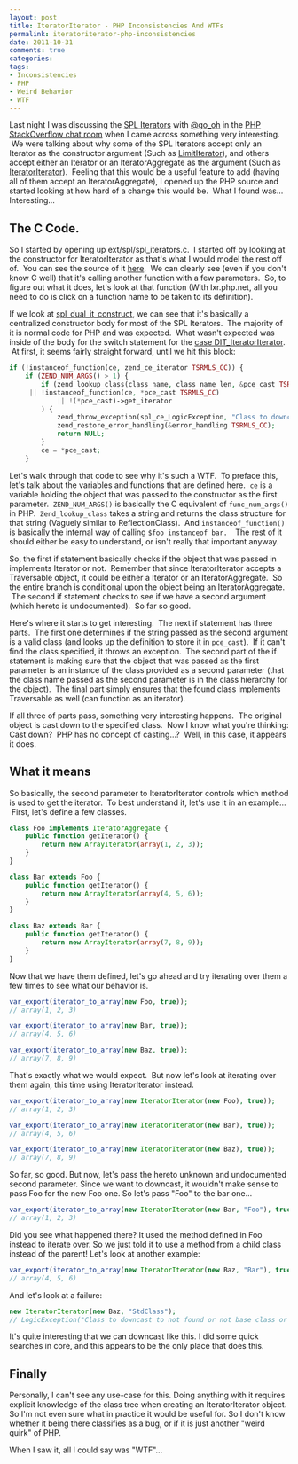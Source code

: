 ```yaml
---
layout: post
title: IteratorIterator - PHP Inconsistencies And WTFs
permalink: iteratoriterator-php-inconsistencies
date: 2011-10-31
comments: true
categories:
tags:
- Inconsistencies
- PHP
- Weird Behavior
- WTF
---
```


Last night I was discussing the [SPL Iterators](http://us2.php.net/manual/en/spl.iterators.php) with [@go_oh](http://twitter.com/#!/go_oh) in the [PHP StackOverflow chat room](http://chat.stackoverflow.com/rooms/11/php) when I came across something very interesting.  We were talking about why some of the SPL Iterators accept only an Iterator as the constructor argument (Such as [LimitIterator](http://us2.php.net/manual/en/class.limititerator.php)), and others accept either an Iterator or an IteratorAggregate as the argument (Such as [IteratorIterator](http://us2.php.net/manual/en/class.iteratoriterator.php)).  Feeling that this would be a useful feature to add (having all of them accept an IteratorAggregate), I opened up the PHP source and started looking at how hard of a change this would be.  What I found was... Interesting...

<!--more-->
## The C Code.



So I started by opening up ext/spl/spl_iterators.c.  I started off by looking at the constructor for IteratorIterator as that's what I would model the rest off of.  You can see the source of it [here](http://lxr.php.net/xref/PHP_5_3/ext/spl/spl_iterators.c#2908).  We can clearly see (even if you don't know C well) that it's calling another function with a few parameters.  So, to figure out what it does, let's look at that function (With lxr.php.net, all you need to do is click on a function name to be taken to its definition).


If we look at [spl_dual_it_construct](http://lxr.php.net/xref/PHP_5_3/ext/spl/spl_iterators.c#spl_dual_it_construct), we can see that it's basically a centralized constructor body for most of the SPL Iterators.  The majority of it is normal code for PHP and was expected.  What wasn't expected was inside of the body for the switch statement for the [case DIT_IteratorIterator](http://lxr.php.net/xref/PHP_5_3/ext/spl/spl_iterators.c#1418).  At first, it seems fairly straight forward, until we hit this block:

```php
if (!instanceof_function(ce, zend_ce_iterator TSRMLS_CC)) {
    if (ZEND_NUM_ARGS() > 1) {
        if (zend_lookup_class(class_name, class_name_len, &pce_cast TSRMLS_CC) == FAILURE 
     || !instanceof_function(ce, *pce_cast TSRMLS_CC)
            || !(*pce_cast)->get_iterator
        ) {
            zend_throw_exception(spl_ce_LogicException, "Class to downcast to not found or not base class or does not implement Traversable", 0 TSRMLS_CC);
            zend_restore_error_handling(&error_handling TSRMLS_CC);
            return NULL;
        }
        ce = *pce_cast;
    }

```


Let's walk through that code to see why it's such a WTF.  To preface this, let's talk about the variables and functions that are defined here.  ``ce`` is a variable holding the object that was passed to the constructor as the first parameter.  `ZEND_NUM_ARGS()` is basically the C equivalent of `func_num_args()` in PHP.  `Zend_lookup_class` takes a string and returns the class structure for that string (Vaguely similar to ReflectionClass).  And `instanceof_function()` is basically the internal way of calling `$foo instanceof bar.  `The rest of it should either be easy to understand, or isn't really that important anyway.


So, the first if statement basically checks if the object that was passed in implements Iterator or not.  Remember that since IteratorIterator accepts a Traversable object, it could be either a Iterator or an IteratorAggregate.  So the entire branch is conditional upon the object being an IteratorAggregate.  The second if statement checks to see if we have a second argument (which hereto is undocumented).  So far so good.


Here's where it starts to get interesting.  The next if statement has three parts.  The first one determines if the string passed as the second argument is a valid class (and looks up the definition to store it in `pce_cast`).  If it can't find the class specified, it throws an exception.  The second part of the if statement is making sure that the object that was passed as the first parameter is an instance of the class provided as a second parameter (that the class name passed as the second parameter is in the class hierarchy for the object).  The final part simply ensures that the found class implements Traversable as well (can function as an iterator).


If all three of parts pass, something very interesting happens.  The original object is cast down to the specified class.  Now I know what you're thinking: Cast down?  PHP has no concept of casting...?  Well, in this case, it appears it does.

## What it means



So basically, the second parameter to IteratorIterator controls which method is used to get the iterator.  To best understand it, let's use it in an example...  First, let's define a few classes.
```php
class Foo implements IteratorAggregate {
    public function getIterator() {
        return new ArrayIterator(array(1, 2, 3));
    }
}

class Bar extends Foo {
    public function getIterator() {
        return new ArrayIterator(array(4, 5, 6));
    }
}

class Baz extends Bar {
    public function getIterator() {
        return new ArrayIterator(array(7, 8, 9));
    }
}

```


Now that we have them defined, let's go ahead and try iterating over them a few times to see what our behavior is.
```php
var_export(iterator_to_array(new Foo, true));
// array(1, 2, 3)

var_export(iterator_to_array(new Bar, true));
// array(4, 5, 6)

var_export(iterator_to_array(new Baz, true));
// array(7, 8, 9)

```


That's exactly what we would expect.  But now let's look at iterating over them again, this time using IteratorIterator instead.
```php
var_export(iterator_to_array(new IteratorIterator(new Foo), true));
// array(1, 2, 3)

var_export(iterator_to_array(new IteratorIterator(new Bar), true));
// array(4, 5, 6)

var_export(iterator_to_array(new IteratorIterator(new Baz), true));
// array(7, 8, 9)

```


So far, so good.  But now, let's pass the hereto unknown and undocumented second parameter.  Since we want to downcast, it wouldn't make sense to pass Foo for the new Foo one.  So let's pass "Foo" to the bar one...
```php
var_export(iterator_to_array(new IteratorIterator(new Bar, "Foo"), true));
// array(1, 2, 3)

```


Did you see what happened there?  It used the method defined in Foo instead to iterate over.  So we just told it to use a method from a child class instead of the parent!  Let's look at another example: 
```php
var_export(iterator_to_array(new IteratorIterator(new Baz, "Bar"), true));
// array(4, 5, 6)

```


And let's look at a failure:


```php
new IteratorIterator(new Baz, "StdClass");
// LogicException("Class to downcast to not found or not base class or does not implement Traversable")

```


It's quite interesting that we can downcast like this.  I did some quick searches in core, and this appears to be the only place that does this.
## Finally



Personally, I can't see any use-case for this.  Doing anything with it requires explicit knowledge of the class tree when creating an IteratorIterator object.  So I'm not even sure what in practice it would be useful for.  So I don't know whether it being there classifies as a bug, or if it is just another "weird quirk" of PHP.  



When I saw it, all I could say was "WTF"...
